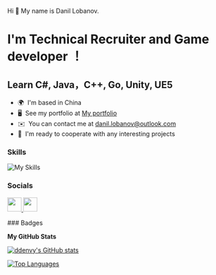 
Hi 👋 My name is Danil Lobanov. 

I'm Technical Recruiter and Game developer ！
==============================



Learn C#, Java，C++, Go, Unity, UE5
--------------

*   🌍  I'm based in China
*   🖥️  See my portfolio at [My portfolio](https://ddenvy.github.io/)
*   ✉️  You can contact me at [danil.lobanov@outlook.com](mailto:danil.lobanov@outlook.com)
*   🤝  I'm ready to cooperate with any interesting projects
  ### Skills 
![My Skills](https://skillicons.dev/icons?i=cs,unity,unreal,)
### Socials
<p align="left"> <a href="https://www.github.com/ddenvy" target="_blank" rel="noreferrer"> <picture> <source media="(prefers-color-scheme: dark)" srcset="https://raw.githubusercontent.com/danielcranney/readme-generator/main/public/icons/socials/github-dark.svg" /> <source media="(prefers-color-scheme: light)" srcset="https://raw.githubusercontent.com/danielcranney/readme-generator/main/public/icons/socials/github.svg" /> <img src="https://raw.githubusercontent.com/danielcranney/readme-generator/main/public/icons/socials/github.svg" width="32" height="32" /> </picture> </a> <a href="https://www.linkedin.com/in/danillobanov" target="_blank" rel="noreferrer"> <picture> <source media="(prefers-color-scheme: dark)" srcset="https://raw.githubusercontent.com/danielcranney/readme-generator/main/public/icons/socials/linkedin-dark.svg" /> <source media="(prefers-color-scheme: light)" srcset="https://raw.githubusercontent.com/danielcranney/readme-generator/main/public/icons/socials/linkedin.svg" /> <img src="https://raw.githubusercontent.com/danielcranney/readme-generator/main/public/icons/socials/linkedin.svg" width="32" height="32" /> </picture> </a></p>
### Badges

<b>My GitHub Stats</b>

<a href="http://www.github.com/ddenvy"><img src="https://github-readme-stats.vercel.app/api?username=ddenvy&show_icons=true&hide=&count_private=true&title_color=0891b2&text_color=ffffff&icon_color=0891b2&bg_color=1c1917&hide_border=true&show_icons=true" alt="ddenvy's GitHub stats" /></a>

<a href="https://github.com/ddenvy" align="left"><img src="https://github-readme-stats.vercel.app/api/top-langs/?username=ddenvy&langs_count=10&title_color=0891b2&text_color=ffffff&icon_color=0891b2&bg_color=1c1917&hide_border=true&locale=en&custom_title=Top%20%Languages" alt="Top Languages" /></a>
